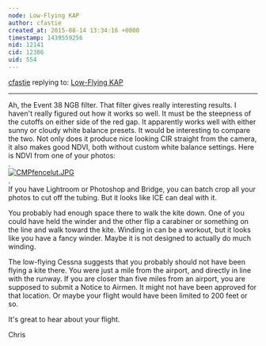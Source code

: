 ```yaml
---
node: Low-Flying KAP
author: cfastie
created_at: 2015-08-14 13:34:16 +0000
timestamp: 1439559256
nid: 12141
cid: 12386
uid: 554
---
```




[cfastie](../profile/cfastie) replying to: [Low-Flying KAP](../notes/dbenjamin/08-13-2015/low-flying-kap)

----
Ah, the Event 38 NGB filter. That filter gives really interesting results. I haven't really figured out how it works so well. It must be the steepness of the cutoffs on either side of the red gap. It apparently works well with either sunny or cloudy white balance presets. It would be interesting to compare the two. Not only does it produce nice looking CIR straight from the camera, it also makes good NDVI, both without custom white balance settings. Here is NDVI from one of your photos:  
.  
[![CMPfencelut.JPG](https://i.publiclab.org/system/images/photos/000/011/111/medium/CMPfencelut.JPG)](https://i.publiclab.org/system/images/photos/000/011/111/original/CMPfencelut.JPG)  
.  
If you have Lightroom or Photoshop and Bridge, you can batch crop all your photos to cut off the tubing. But it looks like ICE can deal with it.

You probably had enough space there to walk the kite down. One of you could have held the winder and the other flip a carabiner or something on the line and walk toward the kite. Winding in can be a workout, but it looks like you have a fancy winder. Maybe it is not designed to actually do much winding.

The low-flying Cessna suggests that you probably should not have been flying a kite there. You were just a mile from the airport, and directly in line with the runway. If you are closer than five miles from an airport, you are supposed to submit a Notice to Airmen. It might not have been approved for that location. Or maybe your flight would have been limited to 200 feet or so.

It's great to hear about your flight.

Chris
